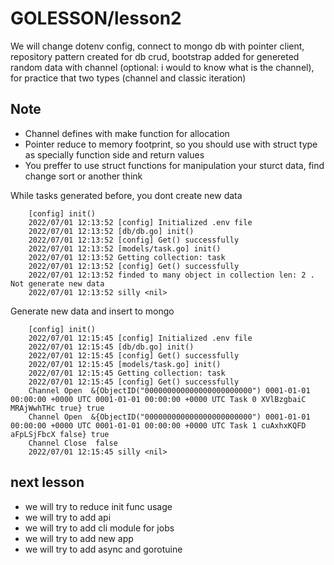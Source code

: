 # GOLESSON/lesson2

We will change dotenv config, connect to mongo db with pointer client, repository pattern created for db crud, bootstrap added for genereted random data with channel (optional: i would to know what is the channel), for practice that two types (channel and classic iteration)

## Note
- Channel defines with make function for allocation
- Pointer reduce to memory footprint, so you should use with struct type as specially function side and return values
- You preffer to use struct functions for manipulation your sturct data, find change sort or another think

While tasks generated before, you dont create new data
```
    [config] init()
    2022/07/01 12:13:52 [config] Initialized .env file
    2022/07/01 12:13:52 [db/db.go] init()
    2022/07/01 12:13:52 [config] Get() successfully
    2022/07/01 12:13:52 [models/task.go] init()
    2022/07/01 12:13:52 Getting collection: task
    2022/07/01 12:13:52 [config] Get() successfully
    2022/07/01 12:13:52 finded to many object in collection len: 2 . Not generate new data
    2022/07/01 12:13:52 silly <nil>
```

Generate new data and insert to mongo
```
    [config] init()
    2022/07/01 12:15:45 [config] Initialized .env file
    2022/07/01 12:15:45 [db/db.go] init()
    2022/07/01 12:15:45 [config] Get() successfully
    2022/07/01 12:15:45 [models/task.go] init()
    2022/07/01 12:15:45 Getting collection: task
    2022/07/01 12:15:45 [config] Get() successfully
    Channel Open  &{ObjectID("000000000000000000000000") 0001-01-01 00:00:00 +0000 UTC 0001-01-01 00:00:00 +0000 UTC Task 0 XVlBzgbaiC MRAjWwhTHc true} true
    Channel Open  &{ObjectID("000000000000000000000000") 0001-01-01 00:00:00 +0000 UTC 0001-01-01 00:00:00 +0000 UTC Task 1 cuAxhxKQFD aFpLSjFbcX false} true
    Channel Close  false
    2022/07/01 12:15:45 silly <nil>
```

## next lesson
- we will try to reduce init func usage
- we will try to add api
- we will try to add cli module for jobs
- we will try to add new app
- we will try to add async and gorotuine


